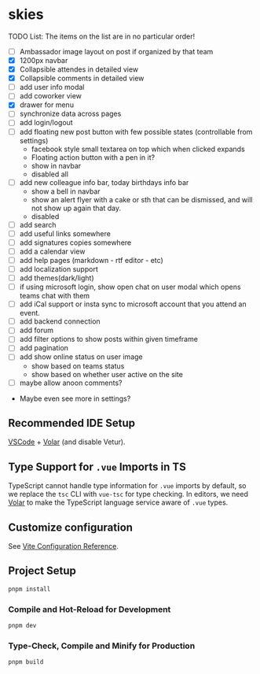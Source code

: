 # skies

TODO List:
The items on the list are in no particular order!

- [ ] Ambassador image layout on post if organized by that team
- [x] 1200px navbar
- [x] Collapsible attendes in detailed view
- [x] Collapsible comments in detailed view
- [ ] add user info modal
- [ ] add coworker view
- [x] drawer for menu
- [ ] synchronize data across pages
- [ ] add login/logout
- [ ] add floating new post button with few possible states (controllable from settings)
     - facebook style small textarea on top which when clicked expands
     - Floating action button with a pen in it?
     - show in navbar
     - disabled all
- [ ] add new colleague info bar, today birthdays info bar
   - show a bell in navbar
   - show an alert flyer with a cake or sth that can be dismissed, and will not show up again that day.
   - disabled
- [ ] add search
- [ ] add useful links somewhere
- [ ] add signatures copies somewhere
- [ ] add a calendar view
- [ ] add help pages (markdown - rtf editor - etc)
- [ ] add localization support
- [ ] add themes(dark/light)
- [ ] if using microsoft login, show open chat on user modal which opens teams chat with them
- [ ] add iCal support or insta sync to microsoft account that you attend an event.
- [ ] add backend connection
- [ ] add forum
- [ ] add filter options to show posts within given timeframe
- [ ] add pagination
- [ ] add show online status on user image
   - show based on teams status
   - show based on whether user active on the site
- [ ] maybe allow anoon comments?
- Maybe even see more in settings?

## Recommended IDE Setup

[VSCode](https://code.visualstudio.com/) + [Volar](https://marketplace.visualstudio.com/items?itemName=Vue.volar) (and disable Vetur).

## Type Support for `.vue` Imports in TS

TypeScript cannot handle type information for `.vue` imports by default, so we replace the `tsc` CLI with `vue-tsc` for type checking. In editors, we need [Volar](https://marketplace.visualstudio.com/items?itemName=Vue.volar) to make the TypeScript language service aware of `.vue` types.

## Customize configuration

See [Vite Configuration Reference](https://vite.dev/config/).

## Project Setup

```sh
pnpm install
```

### Compile and Hot-Reload for Development

```sh
pnpm dev
```

### Type-Check, Compile and Minify for Production

```sh
pnpm build
```
